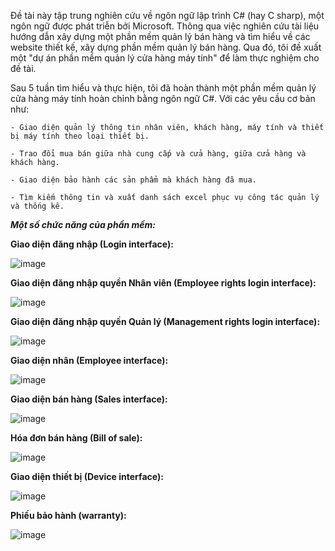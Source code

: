 Đề tài này tập trung nghiên cứu về ngôn ngữ lập trình C# (hay C sharp), một ngôn ngữ được phát triễn bởi Microsoft. Thông qua việc nghiên cứu tài liệu hướng dẫn xây dựng một phần mềm quản lý bán hàng và tìm hiểu về các website thiết kế, xây dựng phần mềm quản lý bán hàng. Qua đó, tôi đề xuất một "dự án phần mềm quản lý cửa hàng máy tính" để làm thực nghiệm cho đề tài.

Sau 5 tuần tìm hiểu và thực hiện, tôi đã hoàn thành một phần mềm quản lý cửa hàng máy tính hoàn chỉnh bằng ngôn ngữ C#. Với các yêu cầu cơ bản như:

	- Giao diện quản lý thông tin nhân viên, khách hàng, máy tính và thiết bị máy tính theo loại thiết bị.
 
	- Trao đổi mua bán giữa nhà cung cấp và cửa hàng, giữa cửa hàng và khách hàng.
 
	- Giao diện bảo hành các sản phẩm mà khách hàng đã mua.
 
	- Tìm kiếm thông tin và xuất danh sách excel phục vụ công tác quản lý và thống kê.
 
	
_**Một số chức năng của phần mềm:**_



**Giao diện đăng nhập (Login interface):**

![image](https://github.com/NgoTanLoi01/DoAnCoSoNganh_NgoTanLoi/assets/112923143/b61679ee-9ac4-47d6-a8bf-5aa468ad5758)

**Giao diện đăng nhập quyền Nhân viên (Employee rights login interface):**

![image](https://github.com/NgoTanLoi01/DoAnCoSoNganh_NgoTanLoi/assets/112923143/16381130-a83d-4875-bece-f309a87bf05b)

**Giao diện đăng nhập quyền Quản lý (Management rights login interface):**

![image](https://github.com/NgoTanLoi01/DoAnCoSoNganh_NgoTanLoi/assets/112923143/adcd0d6b-0619-4945-8041-7f7b12821380)

**Giao diện nhân (Employee interface):**

![image](https://github.com/NgoTanLoi01/DoAnCoSoNganh_NgoTanLoi/assets/112923143/0dec533a-59ed-419a-8b97-c0a6a597046f)

**Giao diện bán hàng (Sales interface):**

![image](https://github.com/NgoTanLoi01/DoAnCoSoNganh_NgoTanLoi/assets/112923143/da6d8deb-7de1-4156-984d-8b11f33a532f)

**Hóa đơn bán hàng (Bill of sale):**

![image](https://github.com/NgoTanLoi01/DoAnCoSoNganh_NgoTanLoi/assets/112923143/cdf73305-d93c-46cd-aaa3-358b51845f38)

**Giao diện thiết bị (Device interface):**

![image](https://github.com/NgoTanLoi01/DoAnCoSoNganh_NgoTanLoi/assets/112923143/7f3d5393-5f81-4b66-8222-2691f63a3b20)

**Phiếu bảo hành (warranty):**

![image](https://github.com/NgoTanLoi01/DoAnCoSoNganh_NgoTanLoi/assets/112923143/2a60c973-ad72-4f44-8495-0a7d87c88c1b)
